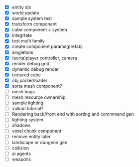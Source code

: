 - [x] entity ids
- [x] world update
- [x] sample system test
- [x] transform component
- [x] cube component + system
- [x] integrtate
- [x] test multi family
- [x] create component params(prefab)
- [x] singletons
- [x] (sorta)player controller, camera
- [x] render debug grid
- [x] dynamic debug render
- [x] textured cube
- [x] obj parser/loader
- [x] sorta mesh component?
- [ ] mesh bugs
- [ ] mesh resource ownership
- [ ] sample lighting
- [ ] vulkan tutorial?
- [ ] Rendering back/front end with sorting and commmand gen
- [ ] lighting system
- [ ] shadows
- [ ] voxel chunk component
- [ ] remove entity
later
- [ ] landscape or dungeon gen
- [ ] collision
- [ ] ai agents
- [ ] weapons
